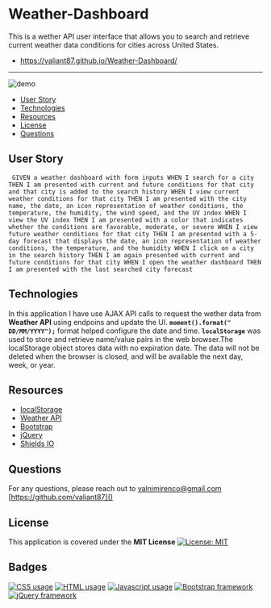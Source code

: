# Weather-Dashboard

This is a wether API user interface that allows you to search and retrieve current weather data conditions for cities across United States.

- https://valiant87.github.io/Weather-Dashboard/

---

![demo]()

- [User Story](#User-Story)
- [Technologies](#Technologies)
- [Resources](#Resources)
- [License](#License)
- [Questions](#Questions)

## User Story

` GIVEN a weather dashboard with form inputs WHEN I search for a city THEN I am presented with current and future conditions for that city and that city is added to the search history WHEN I view current weather conditions for that city THEN I am presented with the city name, the date, an icon representation of weather conditions, the temperature, the humidity, the wind speed, and the UV index WHEN I view the UV index THEN I am presented with a color that indicates whether the conditions are favorable, moderate, or severe WHEN I view future weather conditions for that city THEN I am presented with a 5-day forecast that displays the date, an icon representation of weather conditions, the temperature, and the humidity WHEN I click on a city in the search history THEN I am again presented with current and future conditions for that city WHEN I open the weather dashboard THEN I am presented with the last searched city forecast`

## Technologies

In this application I have use AJAX API calls to request the wether data from **Weather API** using endpoins and update the UI.
**`moment().format(" DD/MM/YYYY");`** format helped configure the date and time.
**`localStorage`** was used to store and retrieve name/value pairs in the web browser.The localStorage object stores data with no expiration date. The data will not be deleted when the browser is closed, and will be available the next day, week, or year.

## Resources

- [localStorage](https://www.w3schools.com/jsref/prop_win_localstorage.asp)
- [Weather API](https://openweathermap.org/api)
- [Bootstrap](https://getbootstrap.com/)
- [jQuery](https://api.jquery.com/)
- [Shields IO](https://shields.io/)

## Questions

For any questions, please reach out to [valnimirenco@gmail.com]()
[https://github.com/valiant87]()

## License

This application is covered under the **MIT License**
[![License: MIT](https://img.shields.io/badge/License-MIT-yellow.svg)](https://opensource.org/licenses/MIT)

## Badges

<a href="https://img.shields.io/badge/CSS-7.0%25-purple"><img alt="CSS usage" src="https://img.shields.io/badge/CSS-7.0%25-purple"></a> <a href="https://img.shields.io/badge/HTML-34.3%25-red"><img alt="HTML usage" src="https://img.shields.io/badge/HTML-34.3%25-red"></a> <a href="https://img.shields.io/badge/JavaScript-58.7%25-yellow"><img alt="Javascript usage" src="https://img.shields.io/badge/JavaScript-58.7%25-yellow"></a> <a href="https://img.shields.io/badge/Frameworks-Bootstrap-blue"><img alt="Bootstrap framework" src="https://img.shields.io/badge/Frameworks-Bootstrap-blue"></a> <a href="https://img.shields.io/badge/Frameworks-jQuery-blue"><img alt="jQuery framework" src="https://img.shields.io/badge/Frameworks-jQuery-blue"></a>
